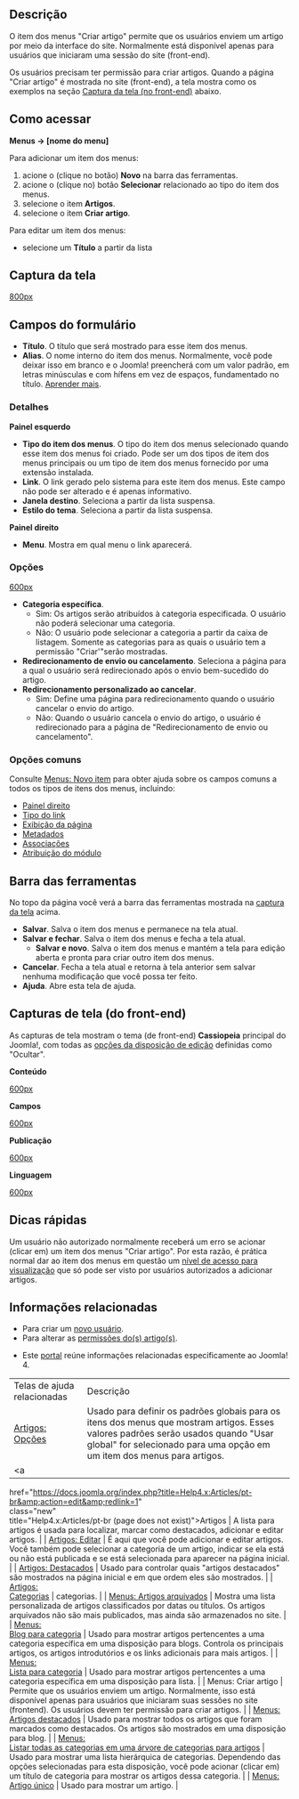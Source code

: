 <!-- Filename: Help4.x:Menu_Item:_Create_Article / Display title: Ajuda4.x:Item dos menus: Criar artigo -->

## Descrição

O item dos menus "Criar artigo" permite que os usuários enviem um artigo
por meio da interface do site. Normalmente está disponível apenas para
usuários que iniciaram uma sessão do site (front-end).

Os usuários precisam ter permissão para criar artigos. Quando a página
"Criar artigo" é mostrada no site (front-end), a tela mostra como os
exemplos na seção [Captura da tela (no front-end)](#frontend) abaixo.

## Como acessar

**Menus **→** \[nome do menu\]**

Para adicionar um item dos menus:

1.  acione o (clique no botão) **Novo** na barra das ferramentas.
2.  acione o (clique no) botão **Selecionar** relacionado ao tipo do
    item dos menus.
3.  selecione o item **Artigos**.
4.  selecione o item **Criar artigo**.

Para editar um item dos menus:

- selecione um **Título** a partir da lista

## Captura da tela

<a
href="https://docs.joomla.org/index.php?title=Special:Upload&amp;wpDestFile=Help-4x-Menus-Item-Articles-Create-Article-screen-pt-br.png"
class="new"
title="File:Help-4x-Menus-Item-Articles-Create-Article-screen-pt-br.png">800px</a>

## Campos do formulário

- **Título**. O título que será mostrado para esse item dos menus.
- **Alias**. O nome interno do item dos menus. Normalmente, você pode
  deixar isso em branco e o Joomla! preencherá com um valor padrão, em
  letras minúsculas e com hífens em vez de espaços, fundamentado no
  título. [Aprender
  mais](https://docs.joomla.org/Alias/pt-br "Alias/pt-br").

### Detalhes

**Painel esquerdo**

- **Tipo do item dos menus**. O tipo do item dos menus selecionado
  quando esse item dos menus foi criado. Pode ser um dos tipos de item
  dos menus principais ou um tipo de item dos menus fornecido por uma
  extensão instalada.
- **Link**. O link gerado pelo sistema para este item dos menus. Este
  campo não pode ser alterado e é apenas informativo.
- **Janela destino**. Seleciona a partir da lista suspensa.
- **Estilo do tema**. Seleciona a partir da lista suspensa.

**Painel direito**

- **Menu**. Mostra em qual menu o link aparecerá.

### Opções

<a
href="https://docs.joomla.org/index.php?title=Special:Upload&amp;wpDestFile=Help-4x-Menus-Item-Articles-Create-Article-options-subscreen-pt-br.png"
class="new"
title="File:Help-4x-Menus-Item-Articles-Create-Article-options-subscreen-pt-br.png">600px</a>

- **Categoria específica**.
  - Sim: Os artigos serão atribuídos à categoria especificada. O usuário
    não poderá selecionar uma categoria.
  - Não: O usuário pode selecionar a categoria a partir da caixa de
    listagem. Somente as categorias para as quais o usuário tem a
    permissão "Criar'"serão mostradas.
- **Redirecionamento de envio ou cancelamento**. Seleciona a página para
  a qual o usuário será redirecionado após o envio bem-sucedido do
  artigo.
- **Redirecionamento personalizado ao cancelar**.
  - Sim: Define uma página para redirecionamento quando o usuário
    cancelar o envio do artigo.
  - Não: Quando o usuário cancela o envio do artigo, o usuário é
    redirecionado para a página de "Redirecionamento de envio ou
    cancelamento".

### Opções comuns

Consulte [Menus: Novo
item](https://docs.joomla.org/Help4.x:Menu_Item:_New_Item/pt-br "Help4.x:Menu Item: New Item/pt-br")
para obter ajuda sobre os campos comuns a todos os tipos de itens dos
menus, incluindo:

- [Painel
  direito](https://docs.joomla.org/Help4.x:Menu_Item:_New_Item/pt-br#rightpanel "Help4.x:Menu Item: New Item/pt-br")
- [Tipo do
  link](https://docs.joomla.org/Help4.x:Menu_Item:_New_Item/pt-br#linktype "Help4.x:Menu Item: New Item/pt-br")
- [Exibição da
  página](https://docs.joomla.org/Help4.x:Menu_Item:_New_Item/pt-br#pagedisplay "Help4.x:Menu Item: New Item/pt-br")
- [Metadados](https://docs.joomla.org/Help4.x:Menu_Item:_New_Item/pt-br#metadata "Help4.x:Menu Item: New Item/pt-br")
- [Associações](https://docs.joomla.org/Help4.x:Menu_Item:_New_Item/pt-br#associations "Help4.x:Menu Item: New Item/pt-br")
- [Atribuição do
  módulo](https://docs.joomla.org/Help4.x:Menu_Item:_New_Item/pt-br#moduleassignment "Help4.x:Menu Item: New Item/pt-br")

## Barra das ferramentas

No topo da página você verá a barra das ferramentas mostrada na [captura
da tela](#screenshot) acima.

- **Salvar**. Salva o item dos menus e permanece na tela atual.
- **Salvar e fechar**. Salva o item dos menus e fecha a tela atual.
  - **Salvar e novo**. Salva o item dos menus e mantém a tela para
    edição aberta e pronta para criar outro item dos menus.
- **Cancelar**. Fecha a tela atual e retorna à tela anterior sem salvar
  nenhuma modificação que você possa ter feito.
- **Ajuda**. Abre esta tela de ajuda.

## Capturas de tela (do front-end)

As capturas de tela mostram o tema (de front-end) **Cassiopeia**
principal do Joomla!, com todas as [opções da disposição de
edição](https://docs.joomla.org/Help4.x:Articles:_Options/pt-br#editinglayout "Help4.x:Articles: Options/pt-br")
definidas como "Ocultar".

**Conteúdo**

<a
href="https://docs.joomla.org/index.php?title=Special:Upload&amp;wpDestFile=Help-4x-Menus-Item-Articles-Create-Article-frontend-content-pt-br.png"
class="new"
title="File:Help-4x-Menus-Item-Articles-Create-Article-frontend-content-pt-br.png">600px</a>

**Campos**

<a
href="https://docs.joomla.org/index.php?title=Special:Upload&amp;wpDestFile=Help-4x-Menus-Item-Articles-Create-Article-frontend-fields-pt-br.png"
class="new"
title="File:Help-4x-Menus-Item-Articles-Create-Article-frontend-fields-pt-br.png">600px</a>

**Publicação**

<a
href="https://docs.joomla.org/index.php?title=Special:Upload&amp;wpDestFile=Help-4x-Menus-Item-Articles-Create-Article-frontend-publishing-pt-br.png"
class="new"
title="File:Help-4x-Menus-Item-Articles-Create-Article-frontend-publishing-pt-br.png">600px</a>

**Linguagem**

<a
href="https://docs.joomla.org/index.php?title=Special:Upload&amp;wpDestFile=Help-4x-Menus-Item-Articles-Create-Article-frontend-language-pt-br.png"
class="new"
title="File:Help-4x-Menus-Item-Articles-Create-Article-frontend-language-pt-br.png">600px</a>

## Dicas rápidas

Um usuário não autorizado normalmente receberá um erro se acionar
(clicar em) um item dos menus "Criar artigo". Por esta razão, é prática
normal dar ao item dos menus em questão um [nível de acesso para
visualização](https://docs.joomla.org/Help4.x:Users:_Viewing_Access_Levels/pt-br "Help4.x:Users: Viewing Access Levels/pt-br")
que só pode ser visto por usuários autorizados a adicionar artigos.

## Informações relacionadas

- Para criar um [novo
  usuário](https://docs.joomla.org/Help4.x:Users:_Edit_Profile/pt-br "Help4.x:Users: Edit Profile/pt-br").
- Para alterar as [permissões do(s)
  artigo(s)](https://docs.joomla.org/Help4.x:Articles:_Options/pt-br#permissions "Help4.x:Articles: Options/pt-br").

<!-- -->

- Este
  [portal](https://docs.joomla.org/Portal:Joomla_4/pt-br "Portal:Joomla 4/pt-br")
  reúne informações relacionadas especificamente ao Joomla! 4.

|                                                                                                                                              |                                                                                                                                                                                                                |
|----------------------------------------------------------------------------------------------------------------------------------------------|----------------------------------------------------------------------------------------------------------------------------------------------------------------------------------------------------------------|
| Telas de ajuda relacionadas                                                                                                                  | Descrição                                                                                                                                                                                                      |
| [Artigos: Opções](https://docs.joomla.org/Help4.x:Articles:_Options/pt-br "Help4.x:Articles: Options/pt-br")                                 | Usado para definir os padrões globais para os itens dos menus que mostram artigos. Esses valores padrões serão usados quando "Usar global" for selecionado para uma opção em um item dos menus para artigos.   |
| <a                                                                                                                                           
 href="https://docs.joomla.org/index.php?title=Help4.x:Articles/pt-br&amp;action=edit&amp;redlink=1"                                           
 class="new"                                                                                                                                   
 title="Help4.x:Articles/pt-br (page does not exist)">Artigos</a>                                                                              | A lista para artigos é usada para localizar, marcar como destacados, adicionar e editar artigos.                                                                                                               |
| [Artigos: Editar](https://docs.joomla.org/Help4.x:Articles:_Edit/pt-br "Help4.x:Articles: Edit/pt-br")                                       | É aqui que você pode adicionar e editar artigos. Você também pode selecionar a categoria de um artigo, indicar se ela está ou não está publicada e se está selecionada para aparecer na página inicial.        |
| [Artigos: Destacados](https://docs.joomla.org/Help4.x:Articles:_Featured/pt-br "Help4.x:Articles: Featured/pt-br")                           | Usado para controlar quais "artigos destacados" são mostrados na página inicial e em que ordem eles são mostrados.                                                                                             |
| <a                                                                                                                                           
 href="https://docs.joomla.org/index.php?title=Help4.x:Articles:_Categories/pt-br&amp;action=edit&amp;redlink=1"                               
 class="new"                                                                                                                                   
 title="Help4.x:Articles: Categories/pt-br (page does not exist)">Artigos:                                                                     
 Categorias</a>                                                                                                                                | categorias.                                                                                                                                                                                                    |
| [Menus: Artigos arquivados](https://docs.joomla.org/Help4.x:Menu_Item:_Article_Archived/pt-br "Help4.x:Menu Item: Article Archived/pt-br")   | Mostra uma lista personalizada de artigos classificados por datas ou títulos. Os artigos arquivados não são mais publicados, mas ainda são armazenados no site.                                                |
| <a                                                                                                                                           
 href="https://docs.joomla.org/index.php?title=Help4.x:Menu_Item:_Category_Blog/pt-be&amp;action=edit&amp;redlink=1"                           
 class="new"                                                                                                                                   
 title="Help4.x:Menu Item: Category Blog/pt-be (page does not exist)">Menus:                                                                   
 Blog para categoria</a>                                                                                                                       | Usado para mostrar artigos pertencentes a uma categoria específica em uma disposição para blogs. Controla os principais artigos, os artigos introdutórios e os links adicionais para mais artigos.             |
| <a                                                                                                                                           
 href="https://docs.joomla.org/index.php?title=Help4.x:Menu_Item:_Category_List/pt-br&amp;action=edit&amp;redlink=1"                           
 class="new"                                                                                                                                   
 title="Help4.x:Menu Item: Category List/pt-br (page does not exist)">Menus:                                                                   
 Lista para categoria</a>                                                                                                                      | Usado para mostrar artigos pertencentes a uma categoria específica em uma disposição para lista.                                                                                                               |
| <span class="mw-selflink selflink">Menus: Criar artigo</span>                                                                                | Permite que os usuários enviem um artigo. Normalmente, isso está disponível apenas para usuários que iniciaram suas sessões no site (frontend). Os usuários devem ter permissão para criar artigos.            |
| [Menus: Artigos destacados](https://docs.joomla.org/Help4.x:Menu_Item:_Featured_Articles/pt-br "Help4.x:Menu Item: Featured Articles/pt-br") | Usado para mostrar todos os artigos que foram marcados como destacados. Os artigos são mostrados em uma disposição para blog.                                                                                  |
| <a                                                                                                                                           
 href="https://docs.joomla.org/index.php?title=Help4.x:Menu_Item:_List_All_Categories/pt-br&amp;action=edit&amp;redlink=1"                     
 class="new"                                                                                                                                   
 title="Help4.x:Menu Item: List All Categories/pt-br (page does not exist)">Menus:                                                             
 Listar todas as categorias em uma árvore de categorias para artigos</a>                                                                       | Usado para mostrar uma lista hierárquica de categorias. Dependendo das opções selecionadas para esta disposição, você pode acionar (clicar em) um título de categoria para mostrar os artigos dessa categoria. |
| [Menus: Artigo único](https://docs.joomla.org/Help4.x:Menu_Item:_Single_Article/pt-br "Help4.x:Menu Item: Single Article/pt-br")             | Usado para mostrar um artigo.                                                                                                                                                                                  |
